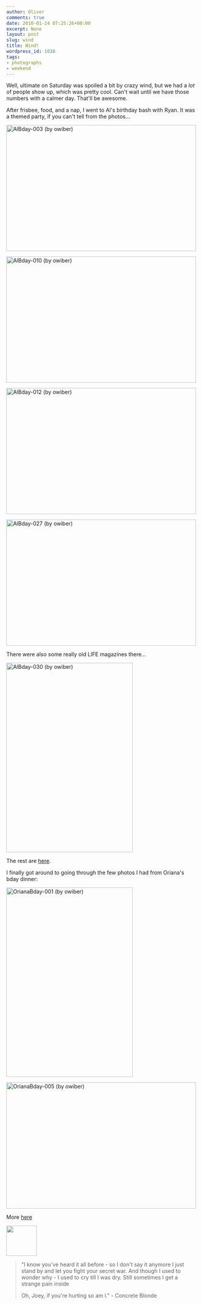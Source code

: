 ```yaml
---
author: Oliver
comments: true
date: 2010-01-24 07:25:26+00:00
excerpt: None
layout: post
slug: wind
title: Wind!
wordpress_id: 1038
tags:
- photographs
- weekend
---
```


Well, ultimate on Saturday was spoiled a bit by crazy wind, but we had a <em>lot</em> of people show up, which was pretty cool.  Can't wait until we have those numbers with a calmer day.  That'll be awesome.

After frisbee, food, and a nap, I went to Al's birthday bash with Ryan.  It was a themed party, if you can't tell from the photos...

<a href="http://www.flickr.com/photos/owiber/4299852926/" title="AlBday-003 (by owiber)"><img src="http://farm3.static.flickr.com/2707/4299852926_61d2d4f333.jpg" title="AlBday-003 (by owiber)" alt="AlBday-003 (by owiber)" width="500" height="333" /></a>

<a href="http://www.flickr.com/photos/owiber/4299860366/" title="AlBday-010 (by owiber)"><img src="http://farm3.static.flickr.com/2543/4299860366_eb9ecfb76c.jpg" title="AlBday-010 (by owiber)" alt="AlBday-010 (by owiber)" width="500" height="333" /></a>

<a href="http://www.flickr.com/photos/owiber/4299114043/" title="AlBday-012 (by owiber)"><img src="http://farm5.static.flickr.com/4045/4299114043_d92533d841.jpg" title="AlBday-012 (by owiber)" alt="AlBday-012 (by owiber)" width="500" height="333" /></a>

<a href="http://www.flickr.com/photos/owiber/4299127649/" title="AlBday-027 (by owiber)"><img src="http://farm5.static.flickr.com/4026/4299127649_abb0255506.jpg" title="AlBday-027 (by owiber)" alt="AlBday-027 (by owiber)" width="500" height="333" /></a>

There were also some really old LIFE magazines there...

<a href="http://www.flickr.com/photos/owiber/4299878454/" title="AlBday-030 (by owiber)"><img src="http://farm3.static.flickr.com/2716/4299878454_8aa9ba0994.jpg" title="AlBday-030 (by owiber)" alt="AlBday-030 (by owiber)" width="333" height="500" /></a>

The rest are <a href="http://www.flickr.com/photos/owiber/sets/72157623272026770/">here</a>.

I finally got around to going through the few photos I had from Oriana's bday dinner:

<a href="http://www.flickr.com/photos/owiber/4299839908/" title="OrianaBday-001 (by owiber)"><img src="http://farm5.static.flickr.com/4005/4299839908_1b62fe7936.jpg" title="OrianaBday-001 (by owiber)" alt="OrianaBday-001 (by owiber)" width="333" height="500" /></a>

<a href="http://www.flickr.com/photos/owiber/4299095297/" title="OrianaBday-005 (by owiber)"><img src="http://farm3.static.flickr.com/2586/4299095297_8660f788bd.jpg" title="OrianaBday-005 (by owiber)" alt="OrianaBday-005 (by owiber)" width="500" height="333" /></a>

More <a href="http://www.flickr.com/photos/owiber/sets/72157623272030924/">here</a>

<a href="http://www.owiber.com/?attachment_id=1039" rel="attachment wp-att-1039"><img src="http://www.owiber.com/wp-content/uploads/2010/01/Photo-on-2010-01-24-at-01.21-80x80.jpg" alt="" title="Photo on 2010-01-24 at 01.21" width="80" height="80" class="alignnone size-thumbnail wp-image-1039" /></a>

<blockquote class="lyrics">"I know you've heard it all before -
so I don't say it anymore
I just stand by and let you fight your secret war.
And though I used to wonder why -
I used to cry till I was dry.
Still sometimes I get a strange pain inside

Oh, Joey, if you're hurting so am I." - Concrete Blonde</blockquote>
